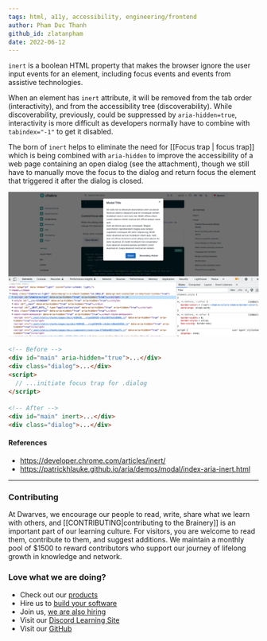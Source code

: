 ```yaml
---
tags: html, a11y, accessibility, engineering/frontend
author: Pham Duc Thanh
github_id: zlatanpham
date: 2022-06-12
---
```


`inert` is a boolean HTML property that makes the browser ignore the user input events for an element, including focus events and events from assistive technologies.

When an element has `inert` attribute, it will be removed from the tab order (interactivity), and from the accessibility tree (discoverability). While discoverability, previously, could be suppressed by `aria-hidden=true`, interactivity is more difficult as developers normally have to combine with `tabindex="-1"` to get it disabled.

The born of `inert` helps to eliminate the need for [[Focus trap | focus trap]] which is being combined with `aria-hidden` to improve the accessibility of a web page containing an open dialog (see the attachment), though we still have to manually move the focus to the dialog and return focus the element that triggered it after the dialog is closed.

![](assets/html-inert_pasted-image-20220612104313.webp)

```html
<!-- Before -->
<div id="main" aria-hidden="true">...</div>
<div class="dialog">...</div>
<script>
  // ...initiate focus trap for .dialog
</script>

<!-- After -->
<div id="main" inert>...</div>
<div class="dialog">...</div>
```

#### References
- https://developer.chrome.com/articles/inert/
- https://patrickhlauke.github.io/aria/demos/modal/index-aria-inert.html

---
<!-- cta -->

### Contributing
At Dwarves, we encourage our people to read, write, share what we learn with others, and [[CONTRIBUTING|contributing to the Brainery]] is an important part of our learning culture. For visitors, you are welcome to read them, contribute to them, and suggest additions. We maintain a monthly pool of $1500 to reward contributors who support our journey of lifelong growth in knowledge and network.

### Love what we are doing?
- Check out our [products](https://superbits.co)
- Hire us to [build your software](https://d.foundation)
- Join us, [we are also hiring](https://github.com/dwarvesf/WeAreHiring)
- Visit our [Discord Learning Site](https://discord.gg/dzNBpNTVEZ)
- Visit our [GitHub](https://github.com/dwarvesf)